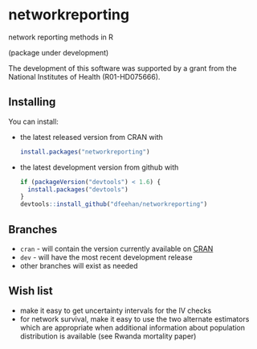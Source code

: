 networkreporting
================

network reporting methods in R

(package under development)

The development of this software was supported by a grant from the National Institutes of Health (R01-HD075666).

Installing
-----------

You can install:

* the latest released version from CRAN with

    ```R
    install.packages("networkreporting")
    ````

* the latest development version from github with

    ```R
    if (packageVersion("devtools") < 1.6) {
      install.packages("devtools")
    }
    devtools::install_github("dfeehan/networkreporting")
    ```

Branches
--------
* `cran` - will contain the version currently available on
  [CRAN](http://cran.r-project.org)
* `dev` - will have the most recent development release
* other branches will exist as needed


Wish list
---------
* make it easy to get uncertainty intervals for the IV checks
* for network survival, make it easy to use the two alternate estimators which
  are appropriate when additional information about population distribution is
  available (see Rwanda mortality paper)
